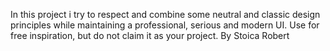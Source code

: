 In this project i try to respect and combine some neutral and classic design principles while maintaining a professional, serious and modern UI.
Use for free inspiration, but do not claim it as your project.
By Stoica Robert
